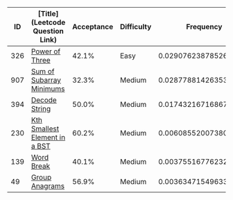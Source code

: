 |ID|[Title](Leetcode Question Link)|Acceptance|Difficulty|Frequency|
|----|-----|----|---|---|
|326|[Power of Three]( https://leetcode.com/problems/power-of-three)|42.1%|Easy|0.02907623878526534|
|907|[Sum of Subarray Minimums]( https://leetcode.com/problems/sum-of-subarray-minimums)|32.3%|Medium|0.02877881426353932|
|394|[Decode String]( https://leetcode.com/problems/decode-string)|50.0%|Medium|0.01743216716867105|
|230|[Kth Smallest Element in a BST]( https://leetcode.com/problems/kth-smallest-element-in-a-bst)|60.2%|Medium|0.006085520073802784|
|139|[Word Break]( https://leetcode.com/problems/word-break)|40.1%|Medium|0.003755167762323698|
|49|[Group Anagrams]( https://leetcode.com/problems/group-anagrams)|56.9%|Medium|0.0036347154963361594|
